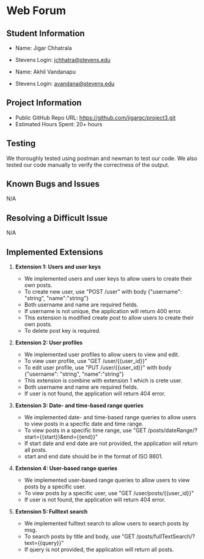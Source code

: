 # Web Forum

## Student Information

- Name: Jigar Chhatrala
- Stevens Login: jchhatra@stevens.edu

- Name: Akhil Vandanapu
- Stevens Login: avandana@stevens.edu

## Project Information

- Public GitHub Repo URL: https://github.com/jigargc/project3.git
- Estimated Hours Spent: 20+ hours

## Testing

We thoroughly tested using postman and newman to test our code. We also tested our code manually to verify the
correctness of the output.

## Known Bugs and Issues

N/A

## Resolving a Difficult Issue

N/A

## Implemented Extensions

1. **Extension 1: Users and user keys**
    - We implemented users and user keys to allow users to create their own posts.
    - To create new user, use "POST /user" with body {"username": "string", "name":"string"}
    - Both username and name are required fields.
    - If username is not unique, the application will return 400 error.
    - This extension is modified create post to allow users to create their own posts.
    - To delete post key is required.

2. **Extension 2: User profiles**
    - We implemented user profiles to allow users to view and edit.
    - To view user profile, use "GET /user/{{user_id}}"
    - To edit user profile, use "PUT /user/{{user_id}}" with body {"username": "string", "name":"string"}
    - This extension is combine with extension 1 which is crete user.
    - Both username and name are required fields.
    - If user is not found, the application will return 404 error.

3. **Extension 3: Date- and time-based range queries**
    - We implemented date- and time-based range queries to allow users to view posts in a specific date and time range.
    - To view posts in a specific time range, use "GET /posts/dateRange/?start={{start}}&end={{end}}"
    - If start date and end date are not provided, the application will return all posts.
    - start and end date should be in the format of ISO 8601.
   
4. **Extension 4: User-based range queries** 
    - We implemented user-based range queries to allow users to view posts by a specific user.
    - To view posts by a specific user, use "GET /user/posts/{{user_id}}"
    - If user is not found, the application will return 404 error.

5. **Extension 5: Fulltext search** 
    - We implemented fulltext search to allow users to search posts by msg.
    - To search posts by title and body, use "GET /posts/fullTextSearch/?text={{query}}"
    - If query is not provided, the application will return all posts.
